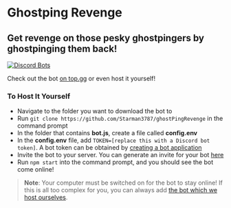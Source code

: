 # Ghostping Revenge

## Get revenge on those pesky ghostpingers by ghostpinging them back!

[![Discord Bots](https://top.gg/api/widget/750062513038557274.svg)](https://top.gg/bot/750062513038557274)

Check out the bot [on top.gg](https://top.gg/bot/750062513038557274) or even host it yourself!

### To Host It Yourself

- Navigate to the folder you want to download the bot to
- Run `git clone https://github.com/Starman3787/ghostPingRevenge` in the command prompt
- In the folder that contains **bot.js**, create a file called **config.env**
- In the **config.env** file, add `TOKEN=[replace this with a Discord bot token]`. A bot token can be obtained by [creating a bot application](https://discordpy.readthedocs.io/en/latest/discord.html)
- Invite the bot to your server. You can generate an invite for your bot [here](https://discordapi.com/permissions.html)
- Run `npm start` into the command prompt, and you should see the bot come online!

> **Note**: Your computer must be switched on for the bot to stay online! If this is all too complex for you, you can always add [the bot which we host ourselves](https://top.gg/bot/750062513038557274).